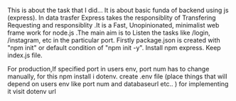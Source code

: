 This is about the task that I did... It is about basic funda of backend using js (express).
In data trasfer Express takes the responsiblity of Transfering Requesting and responsiblity .It is a Fast, Unopinionated, minimalist web frame work for node.js .The main aim is to Listen the tasks like /login, /instagram,  etc in the particular port. 
Firstly package.json is created with "npm init" or default condition of "npm init -y". 
Install npm express. 
Keep index.js file. 

For production,If specified port in users env, port num has to change manually, for this 
    npm install i dotenv. 
    create .env file    (place things that will depend on users env like port num and databaseurl etc..  ) for implementing it visit dotenv url 
